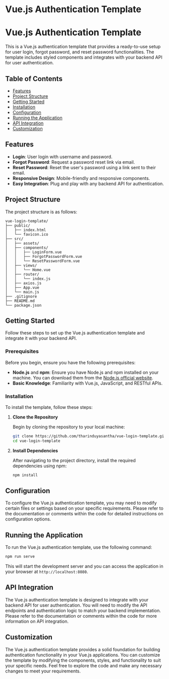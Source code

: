 # Vue.js Authentication Template
# Vue.js Authentication Template

This is a Vue.js authentication template that provides a ready-to-use setup for user login, forgot password, and reset password functionalities. The template includes styled components and integrates with your backend API for user authentication.

## Table of Contents

- [Features](#features)
- [Project Structure](#project-structure)
- [Getting Started](#getting-started)
- [Installation](#installation)
- [Configuration](#configuration)
- [Running the Application](#running-the-application)
- [API Integration](#api-integration)
- [Customization](#customization)

## Features

- **Login**: User login with username and password.
- **Forgot Password**: Request a password reset link via email.
- **Reset Password**: Reset the user's password using a link sent to their email.
- **Responsive Design**: Mobile-friendly and responsive components.
- **Easy Integration**: Plug and play with any backend API for authentication.

## Project Structure

The project structure is as follows:

```
vue-login-template/
├── public/
│   ├── index.html
│   └── favicon.ico
├── src/
│   ├── assets/
│   ├── components/
│   │   ├── LoginForm.vue
│   │   ├── ForgotPasswordForm.vue
│   │   └── ResetPasswordForm.vue
│   ├── views/
│   │   └── Home.vue
│   ├── router/
│   │   └── index.js
│   ├── axios.js
│   ├── App.vue
│   └── main.js
├── .gitignore
├── README.md
└── package.json
```

## Getting Started

Follow these steps to set up the Vue.js authentication template and integrate it with your backend API.

### Prerequisites

Before you begin, ensure you have the following prerequisites:

- **Node.js** and **npm**: Ensure you have Node.js and npm installed on your machine. You can download them from the [Node.js official website](https://nodejs.org/).
- **Basic Knowledge**: Familiarity with Vue.js, JavaScript, and RESTful APIs.

### Installation

To install the template, follow these steps:

1. **Clone the Repository**

    Begin by cloning the repository to your local machine:

    ```bash
    git clone https://github.com/tharinduyasantha/vue-login-template.git
    cd vue-login-template
    ```

2. **Install Dependencies**

    After navigating to the project directory, install the required dependencies using npm:

    ```bash
    npm install
    ```

## Configuration

To configure the Vue.js authentication template, you may need to modify certain files or settings based on your specific requirements. Please refer to the documentation or comments within the code for detailed instructions on configuration options.

## Running the Application

To run the Vue.js authentication template, use the following command:

```bash
npm run serve
```

This will start the development server and you can access the application in your browser at `http://localhost:8080`.

## API Integration

The Vue.js authentication template is designed to integrate with your backend API for user authentication. You will need to modify the API endpoints and authentication logic to match your backend implementation. Please refer to the documentation or comments within the code for more information on API integration.

## Customization

The Vue.js authentication template provides a solid foundation for building authentication functionality in your Vue.js applications. You can customize the template by modifying the components, styles, and functionality to suit your specific needs. Feel free to explore the code and make any necessary changes to meet your requirements.

